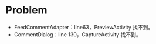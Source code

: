 # Problem

- FeedCommentAdapter：line63，PreviewActivity 找不到。
- CommentDialog：line 130，CaptureActivity 找不到。
